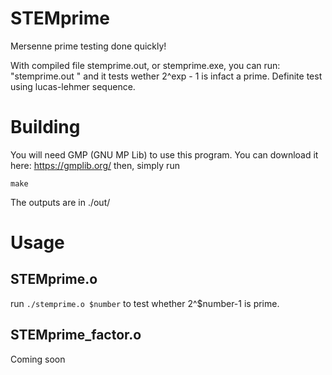 # STEMprime
Mersenne prime testing done quickly! 

With compiled file stemprime.out, or stemprime.exe, you can run:
"stemprime.out <exp>"
and it tests wether 2^exp - 1 is infact a prime. Definite test using lucas-lehmer sequence.

# Building
You will need GMP (GNU MP Lib) to use this program. You can download it here: https://gmplib.org/
then, simply run
```
make
```
The outputs are in ./out/

# Usage

## STEMprime.o
run `./stemprime.o $number` to test whether 2^$number-1 is prime.

## STEMprime_factor.o
Coming soon

